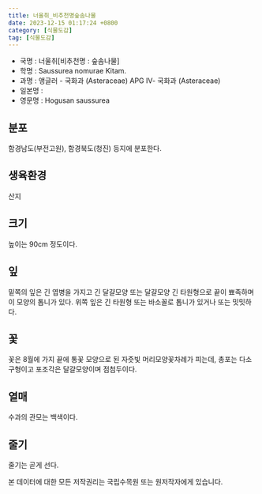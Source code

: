 ```yaml
---
title: 너울취_비추천명숲솜나물
date: 2023-12-15 01:17:24 +0800
category: [식물도감]
tag: [식물도감]
---
```




- 국명 : 너울취[비추천명 : 숲솜나물]
- 학명 : Saussurea nomurae Kitam.
- 과명 : 앵글러 - 국화과 (Asteraceae) APG Ⅳ- 국화과 (Asteraceae)
- 일본명 : 
- 영문명 : Hogusan saussurea


## 분포
함경남도(부전고원), 함경북도(청진) 등지에 분포한다.
## 생육환경
산지
## 크기
높이는 90cm 정도이다.
## 잎
밑쪽의 잎은 긴 엽병을 가지고 긴 달걀모양 또는 달걀모양 긴 타원형으로 끝이 뾰족하며 이 모양의 톱니가 있다. 위쪽 잎은 긴 타원형 또는 바소꼴로 톱니가 있거나 또는 밋밋하다.
## 꽃
꽃은 8월에 가지 끝에 통꽃 모양으로 된 자줏빛 머리모양꽃차례가 피는데, 총포는 다소 구형이고 포조각은 달걀모양이며 점첨두이다.
## 열매
수과의 관모는 백색이다.
## 줄기
줄기는 곧게 선다.






본 데이터에 대한 모든 저작권리는 국립수목원 또는 원저작자에게 있습니다.
